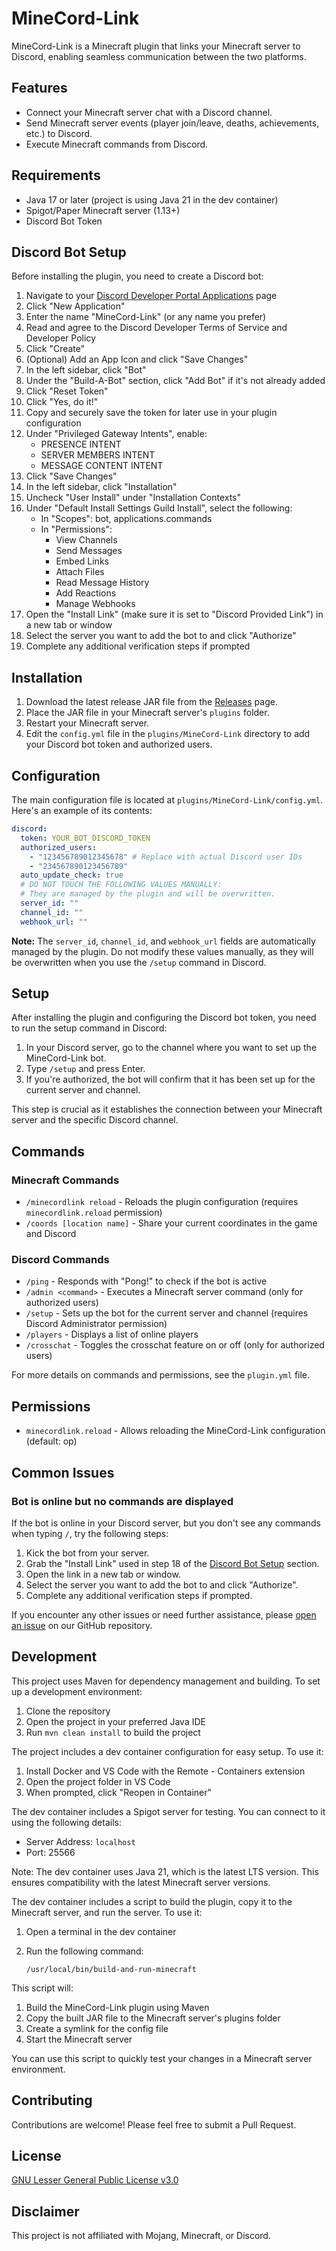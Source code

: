 # MineCord-Link

MineCord-Link is a Minecraft plugin that links your Minecraft server to Discord, enabling seamless communication between the two platforms.

## Features

- Connect your Minecraft server chat with a Discord channel.
- Send Minecraft server events (player join/leave, deaths, achievements, etc.) to Discord.
- Execute Minecraft commands from Discord.

## Requirements

- Java 17 or later (project is using Java 21 in the dev container)
- Spigot/Paper Minecraft server (1.13+)
- Discord Bot Token

## Discord Bot Setup

Before installing the plugin, you need to create a Discord bot:

1. Navigate to your [Discord Developer Portal Applications](https://discord.com/developers/applications) page
2. Click "New Application"
3. Enter the name "MineCord-Link" (or any name you prefer)
4. Read and agree to the Discord Developer Terms of Service and Developer Policy
5. Click "Create"
6. (Optional) Add an App Icon and click "Save Changes"
7. In the left sidebar, click "Bot"
8. Under the "Build-A-Bot" section, click "Add Bot" if it's not already added
9. Click "Reset Token"
10. Click "Yes, do it!"
11. Copy and securely save the token for later use in your plugin configuration
12. Under "Privileged Gateway Intents", enable:
    - PRESENCE INTENT
    - SERVER MEMBERS INTENT
    - MESSAGE CONTENT INTENT
13. Click "Save Changes"
14. In the left sidebar, click "Installation"
15. Uncheck "User Install" under "Installation Contexts"
16. Under "Default Install Settings Guild Install", select the following:
    - In "Scopes": bot, applications.commands
    - In "Permissions":
        - View Channels
        - Send Messages
        - Embed Links
        - Attach Files
        - Read Message History
        - Add Reactions
        - Manage Webhooks
18. Open the "Install Link" (make sure it is set to "Discord Provided Link") in a new tab or window
19. Select the server you want to add the bot to and click "Authorize"
20. Complete any additional verification steps if prompted

## Installation

1. Download the latest release JAR file from the [Releases](https://github.com/TylerFlar/MineCord-Link/releases) page.
2. Place the JAR file in your Minecraft server's `plugins` folder.
3. Restart your Minecraft server.
4. Edit the `config.yml` file in the `plugins/MineCord-Link` directory to add your Discord bot token and authorized users.

## Configuration

The main configuration file is located at `plugins/MineCord-Link/config.yml`. Here's an example of its contents:

```yaml
discord:
  token: YOUR_BOT_DISCORD_TOKEN
  authorized_users:
    - "123456789012345678" # Replace with actual Discord user IDs
    - "234567890123456789"
  auto_update_check: true
  # DO NOT TOUCH THE FOLLOWING VALUES MANUALLY:
  # They are managed by the plugin and will be overwritten.
  server_id: ""
  channel_id: ""
  webhook_url: ""
```

**Note:** The `server_id`, `channel_id`, and `webhook_url` fields are automatically managed by the plugin. Do not modify these values manually, as they will be overwritten when you use the `/setup` command in Discord.

## Setup

After installing the plugin and configuring the Discord bot token, you need to run the setup command in Discord:

1. In your Discord server, go to the channel where you want to set up the MineCord-Link bot.
2. Type `/setup` and press Enter.
3. If you're authorized, the bot will confirm that it has been set up for the current server and channel.

This step is crucial as it establishes the connection between your Minecraft server and the specific Discord channel.

## Commands

### Minecraft Commands
- `/minecordlink reload` - Reloads the plugin configuration (requires `minecordlink.reload` permission)
- `/coords [location name]` - Share your current coordinates in the game and Discord

### Discord Commands
- `/ping` - Responds with "Pong!" to check if the bot is active
- `/admin <command>` - Executes a Minecraft server command (only for authorized users)
- `/setup` - Sets up the bot for the current server and channel (requires Discord Administrator permission)
- `/players` - Displays a list of online players
- `/crosschat` - Toggles the crosschat feature on or off (only for authorized users)

For more details on commands and permissions, see the `plugin.yml` file.

## Permissions

- `minecordlink.reload` - Allows reloading the MineCord-Link configuration (default: op)

## Common Issues

### Bot is online but no commands are displayed

If the bot is online in your Discord server, but you don't see any commands when typing `/`, try the following steps:

1. Kick the bot from your server.
2. Grab the "Install Link" used in step 18 of the [Discord Bot Setup](#discord-bot-setup) section.
3. Open the link in a new tab or window.
4. Select the server you want to add the bot to and click "Authorize".
5. Complete any additional verification steps if prompted.

If you encounter any other issues or need further assistance, please [open an issue](https://github.com/TylerFlar/MineCord-Link/issues) on our GitHub repository.

## Development

This project uses Maven for dependency management and building. To set up a development environment:

1. Clone the repository
2. Open the project in your preferred Java IDE
3. Run `mvn clean install` to build the project

The project includes a dev container configuration for easy setup. To use it:

1. Install Docker and VS Code with the Remote - Containers extension
2. Open the project folder in VS Code
3. When prompted, click "Reopen in Container"

The dev container includes a Spigot server for testing. You can connect to it using the following details:

- Server Address: `localhost`
- Port: 25566

Note: The dev container uses Java 21, which is the latest LTS version. This ensures compatibility with the latest Minecraft server versions.

The dev container includes a script to build the plugin, copy it to the Minecraft server, and run the server. To use it:

1. Open a terminal in the dev container
2. Run the following command:

   ```
   /usr/local/bin/build-and-run-minecraft
   ```

This script will:
1. Build the MineCord-Link plugin using Maven
2. Copy the built JAR file to the Minecraft server's plugins folder
3. Create a symlink for the config file
4. Start the Minecraft server

You can use this script to quickly test your changes in a Minecraft server environment.

## Contributing

Contributions are welcome! Please feel free to submit a Pull Request.

## License

[GNU Lesser General Public License v3.0](LICENSE)

## Disclaimer

This project is not affiliated with Mojang, Minecraft, or Discord.